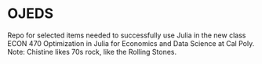 # OJEDS

Repo for selected items needed to successfully use Julia in the new class ECON 470 Optimization in Julia for Economics and Data Science at Cal Poly. Note: Chistine likes 70s rock, like the Rolling Stones.
